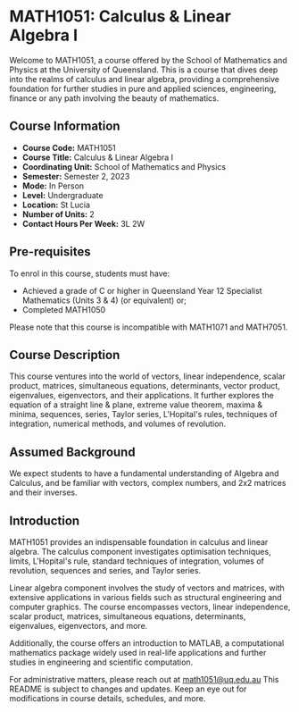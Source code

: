 # MATH1051: Calculus & Linear Algebra I

Welcome to MATH1051, a course offered by the School of Mathematics and Physics at the University of Queensland. This is a course that dives deep into the realms of calculus and linear algebra, providing a comprehensive foundation for further studies in pure and applied sciences, engineering, finance or any path involving the beauty of mathematics.

## Course Information

- **Course Code:** MATH1051
- **Course Title:** Calculus & Linear Algebra I
- **Coordinating Unit:** School of Mathematics and Physics
- **Semester:** Semester 2, 2023
- **Mode:** In Person
- **Level:** Undergraduate
- **Location:** St Lucia
- **Number of Units:** 2
- **Contact Hours Per Week:** 3L 2W

## Pre-requisites
To enrol in this course, students must have:

- Achieved a grade of C or higher in Queensland Year 12 Specialist Mathematics (Units 3 & 4) (or equivalent) or;
- Completed MATH1050

Please note that this course is incompatible with MATH1071 and MATH7051.

## Course Description
This course ventures into the world of vectors, linear independence, scalar product, matrices, simultaneous equations, determinants, vector product, eigenvalues, eigenvectors, and their applications. It further explores the equation of a straight line & plane, extreme value theorem, maxima & minima, sequences, series, Taylor series, L'Hopital's rules, techniques of integration, numerical methods, and volumes of revolution.

## Assumed Background
We expect students to have a fundamental understanding of Algebra and Calculus, and be familiar with vectors, complex numbers, and 2x2 matrices and their inverses.

## Introduction
MATH1051 provides an indispensable foundation in calculus and linear algebra. The calculus component investigates optimisation techniques, limits, L'Hopital's rule, standard techniques of integration, volumes of revolution, sequences and series, and Taylor series.

Linear algebra component involves the study of vectors and matrices, with extensive applications in various fields such as structural engineering and computer graphics. The course encompasses vectors, linear independence, scalar product, matrices, simultaneous equations, determinants, eigenvalues, eigenvectors, and more.

Additionally, the course offers an introduction to MATLAB, a computational mathematics package widely used in real-life applications and further studies in engineering and scientific computation.

For administrative matters, please reach out at math1051@uq.edu.au
This README is subject to changes and updates. Keep an eye out for modifications in course details, schedules, and more.
